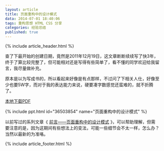 ```yaml
---
layout: article
title: 页面重构中的设计模式
data: 2014-07-01 18:40:06
tags: 重构思想 HTML CSS 分享
categories: 经验总结
published: true
---
```


{% include  article_header.html %}

查了下最开始的创建日期，竟然是2011年12月19日，这文章断断续续写了快3年，终于了算比较完整了，但可能相对还是写得有些简单了，看不懂的同学欢迎给我留言，我尽量做补充。

原本是以为写成书的，所以看起来好像是有点那样，不过问了下相关人仕，好像至少也要5W字，而对于我的表达能力来说，硬要凑字数感觉还蛮难的，就不折腾了。

[本地下载PDF](http://www.cssforest.org/blog/index.php?s=file_download&id=37)

{% include ppt.html id="36503854" name="页面重构中的设计模式" %}

以前写过的系列文章《 [前言——页面重构中的设计模式](http://www.cssforest.org/blog/index.php?id=202) 》，可以帮助理解，但需要注意的是，因为这期间有些想法上的变法，可能一些细节会不太一样，怎么办？当然以最新的为准咯。

{% include  article_footer.html %}